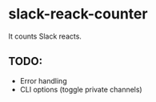 # slack-reack-counter 

It counts Slack reacts.


## TODO:
- Error handling
- CLI options (toggle private channels)
